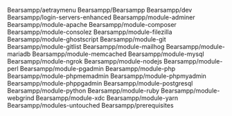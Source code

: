 
Bearsampp/aetraymenu
Bearsampp/Bearsampp
Bearsampp/dev
Bearsampp/login-servers-enhanced
Bearsampp/module-adminer
Bearsampp/module-apache
Bearsampp/module-composer
Bearsampp/module-consolez
Bearsampp/module-filezilla
Bearsampp/module-ghostscript
Bearsampp/module-git
Bearsampp/module-gitlist
Bearsampp/module-mailhog
Bearsampp/module-mariadb
Bearsampp/module-memcached
Bearsampp/module-mysql
Bearsampp/module-ngrok
Bearsampp/module-nodejs
Bearsampp/module-perl
Bearsampp/module-pgadmin
Bearsampp/module-php
Bearsampp/module-phpmemadmin
Bearsampp/module-phpmyadmin
Bearsampp/module-phppgadmin
Bearsampp/module-postgresql
Bearsampp/module-python
Bearsampp/module-ruby
Bearsampp/module-webgrind
Bearsampp/module-xdc
Bearsampp/module-yarn
Bearsampp/modules-untouched
Bearsampp/prerequisites